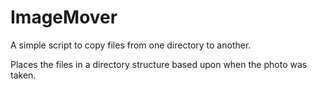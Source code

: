 # ImageMover
A simple script to copy files from one directory to another.

Places the files in a directory structure based upon when the photo was taken.
